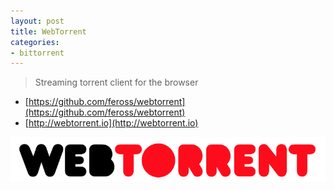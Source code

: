 ```yaml
---
layout: post
title: WebTorrent
categories:
- bittorrent
---
```


> Streaming torrent client for the browser

* [https://github.com/feross/webtorrent](https://github.com/feross/webtorrent)
* [http://webtorrent.io](http://webtorrent.io)

![WebTorrent](/images/posts/webtorrent.png)